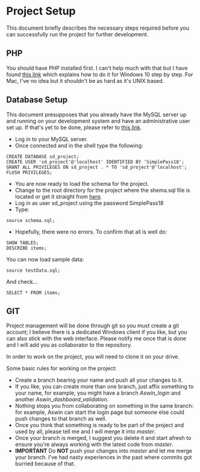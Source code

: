 # Project Setup

This document briefly describes the necessary steps required before you can successfully run the project for further development.

## PHP

You should have PHP installed first. I can't help much with that but I have found [this link](https://www.jeffgeerling.com/blog/2018/installing-php-7-and-composer-on-windows-10) which explains how to do it for Windows 10 step by step. For Mac, I've no idea but it shouldn't be as hard as it's UNIX based.

## Database Setup

This document presupposes that you already have the MySQL server up and running on your development system and have an administrative user set up. If that's yet to be done, please refer to [this link](https://dev.mysql.com/doc/mysql/en/windows-installation.html).

- Log in to your MySQL server.
- Once connected and in the shell type the following:

```
CREATE DATABASE sd_project;
CREATE USER 'sd_project'@'localhost' IDENTIFIED BY 'SimplePass18';
GRANT ALL PRIVILEGES ON sd_project . * TO 'sd_project'@'localhost';
FLUSH PRIVILEGES;
```

- You are now ready to load the schema for the project. 
- Change to the root directory for the project where the shema.sql file is located or get it straight from [here](https://github.com/smassy/sysdev/raw/master/schema.sql).
- Log in as user sd_project using the password SimplePass18
- Type:

```
source schema.sql;
```

- Hopefully, there were no errors. To confirm that all is well do:

```
SHOW TABLES;
DESCRIBE items;
```

You can now load sample data:

```
source testData.sql;
```

And check...

```
SELECT * FROM items;
```

## GIT

Project management will be done through git so you must create a git account; I believe there is a dedicated Windows client if you like, but you can also stick with the web interface. Please notify me once that is done and I will add you as collaborator to the repository.

In order to work on the project, you will need to clone it on your drive.

Some basic rules for working on the project:

- Create a branch bearing your name and push all your changes to it. 
- If you like, you can create more than one branch, just affix something to your name, for example, you might have a branch *Aswin_login* and another *Aswin_dashboard_validation*.
- Nothing stops you from collaborating on something in the same branch: for example, Aswin can start the login page but someone else could push changes to that branch as well.
- Once you think that something is ready to be part of the project and used by all, please tell me and I will merge it into *master*.
- Once your branch is merged, I suggest you delete it and start afresh to ensure you're always working with the latest code from *master*.
- **IMPORTANT** Do **NOT** push your changes into *master* and let me merge your branch. I've had nasty experiences in the past where commits got burried because of that.

